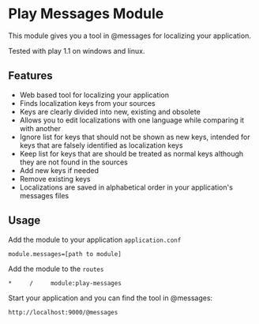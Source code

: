 Play Messages Module
====================

This module gives you a tool in @messages for localizing your application.

Tested with play 1.1 on windows and linux.

## Features
- Web based tool for localizing your application
- Finds localization keys from your sources
- Keys are clearly divided into new, existing and obsolete
- Allows you to edit localizations with one language while comparing it with another
- Ignore list for keys that should not be shown as new keys, intended for keys that are falsely identified as localization keys
- Keep list for keys that are should be treated as normal keys although they are not found in the sources
- Add new keys if needed
- Remove existing keys
- Localizations are saved in alphabetical order in your application's messages files

## Usage

Add the module to your application `application.conf`

    module.messages=[path to module]

Add the module to the `routes`

    *     /     module:play-messages

Start your application and you can find the tool in @messages:

    http://localhost:9000/@messages



